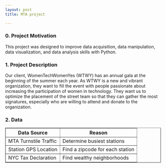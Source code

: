 ```yaml
---
layout: post
title: MTA project

---
```


### 0. Project Motivation

This project was designed to improve data acquisition, data manipulation, data visualization, and data analysis skills with Python.


### 1. Project Description

Our client, WomenTechWomenYes (WTWY) has an annual gala at the beginning of the summer each year. As WTWY is a new and vibrant organization, they want to fill the event with people passionate about increasing the participation of women in technology. They want us to optimize the placement of the street team so that they can gather the most signatures, especially who are willing to attend and donate to the organization.


### 2. Data

<table border="1">
<thead>
<tr class="header">
<th>Data Source</th>
<th>Reason</th>
</tr>
</thead>
<tbody>
<tr>
<td markdown="span">MTA Turnstile Traffic</td>
<td markdown="span">Determine busiest stations</td>
</tr>
  
<tr>
<td markdown="span">Station GPS Location</td>
<td markdown="span">Find a zipcode for each station</td>
</tr>
 
<tr>
<td markdown="span">NYC Tax Declaration</td>
<td markdown="span">Find wealthy neighborhoods</td>
</tr>

</tbody>
</table>






